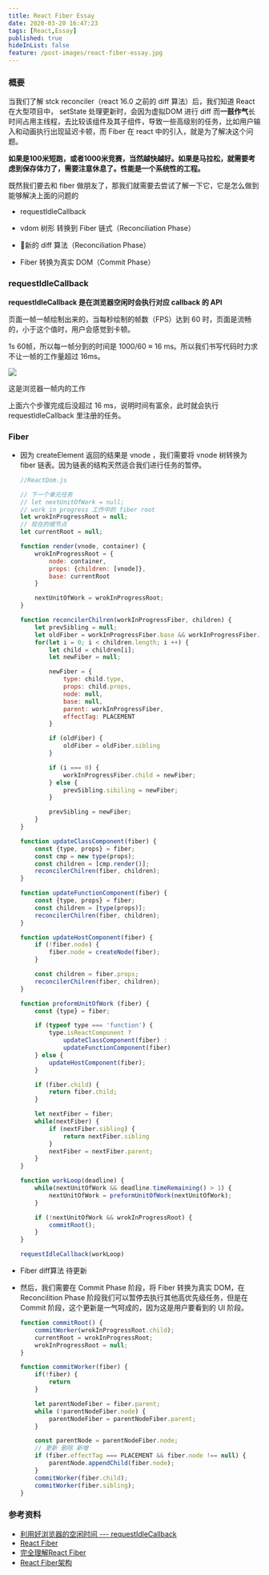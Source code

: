 ```yaml
---
title: React Fiber Essay
date: 2020-03-20 16:47:23
tags: [React,Essay]
published: true
hideInList: false
feature: /post-images/react-fiber-essay.jpg
---
```

### 概要

当我们了解 stck reconciler（react 16.0 之前的 diff 算法）后，我们知道 React 在大型项目中， setState 处理更新时，会因为虚拟DOM 进行 diff 而**一鼓作气**长时间占用主线程，去比较该组件及其子组件，导致一些高级别的任务，比如用户输入和动画执行出现延迟卡顿，而 Fiber 在 react 中的引入，就是为了解决这个问题。

**如果是100米短跑，或者1000米竞赛，当然越快越好。如果是马拉松，就需要考虑到保存体力了，需要注意休息了。性能是一个系统性的工程。**


既然我们要去和 fiber 做朋友了，那我们就需要去尝试了解一下它，它是怎么做到能够解决上面的问题的

* requestIdleCallback

* vdom 树形 转换到 Fiber 链式（Reconciliation Phase）

* 🚢新的 diff 算法（Reconciliation Phase）

* Fiber 转换为真实 DOM（Commit Phase）

### requestIdleCallback

**requestIdleCallback 是在浏览器空闲时会执行对应 callback 的 API**

页面一帧一帧绘制出来的，当每秒绘制的帧数（FPS）达到 60 时，页面是流畅的，小于这个值时，用户会感觉到卡顿。

1s 60帧，所以每一帧分到的时间是 1000/60 ≈ 16 ms。所以我们书写代码时力求不让一帧的工作量超过 16ms。

![](https://sfmonkey.github.io//post-images/1584699602216.jpeg)

这是浏览器一帧内的工作

上面六个步骤完成后没超过 16 ms，说明时间有富余，此时就会执行 requestIdleCallback 里注册的任务。

### Fiber

* 因为 createElement 返回的结果是 vnode ，我们需要将 vnode 树转换为 fiber 链表。因为链表的结构天然适合我们进行任务的暂停。

	```js
	//ReactDom.js

	// 下一个单元任务
	// let nextUnitOfWork = null;
	// work in progress 工作中的 fiber root
	let wrokInProgressRoot = null;
	// 现在的根节点
	let currentRoot = null;

	function render(vnode, container) {
		wrokInProgressRoot = {
			node: container,
			props: {children: [vnode]},
			base: currentRoot
		}

		nextUnitOfWork = wrokInProgressRoot;
	}

	function reconcilerChilren(workInProgressFiber, children) {
		let prevSibling = null;
		let oldFiber = workInProgressFiber.base && workInProgressFiber.base.child;
		for(let i = 0; i < children.length; i ++) {
			let child = children[i];
			let newFiber = null;

			newFiber = {
				type: child.type,
				props: child.props,
				node: null,
				base: null,
				parent: workInProgressFiber,
				effectTag: PLACEMENT
			}

			if (oldFiber) {
				oldFiber = oldFiber.sibling
			}

			if (i === 0) {
				workInProgressFiber.child = newFiber;
			} else {
				prevSibling.sibiling = newFiber;
			}

			prevSibling = newFiber;
		}
	}

	function updateClassComponent(fiber) {
		const {type, props} = fiber;
		const cmp = new type(props);
		const children = [cmp.render()];
		reconcilerChilren(fiber, children);
	}

	function updateFunctionComponent(fiber) {
		const {type, props} = fiber;
		const children = [type(props)];
		reconcilerChilren(fiber, children);
	}

	function updateHostComponent(fiber) {
		if (!fiber.node) {
			fiber.node = createNode(fiber);
		}

		const children = fiber.props;
		reconcilerChilren(fiber, children);
	}

	function preformUnitOfWork (fiber) {
		const {type} = fiber;
	
		if (typeof type === 'function') {
			type.isReactComponent ? 
				updateClassComponent(fiber) : 
				updateFunctionComponent(fiber)
		} else {
			updateHostComponent(fiber);
		}

		if (fiber.child) {
			return fiber.child;
		}

		let nextFiber = fiber;
		while(nextFiber) {
			if (nextFiber.sibling) {
				return nextFiber.sibling
			}
			nextFiber = nextFiber.parent;
		}
	}

	function workLoop(deadline) {
		while(nextUnitOfWork && deadline.timeRemaining() > 1) {
			nextUnitOfWork = preformUnitOfWork(nextUnitOfWork);
		}

		if (!nextUnitOfWork && wrokInProgressRoot) {
			commitRoot();
		}
	}

	requestIdleCallback(workLoop)
	```

* Fiber diff算法
	待更新
	
* 然后，我们需要在 Commit Phase 阶段，将 Fiber 转换为真实 DOM，在 Reconcilition Phase 阶段我们可以暂停去执行其他高优先级任务，但是在 Commit 阶段，这个更新是一气呵成的，因为这是用户要看到的 UI 阶段。

	```js
	function commitRoot() {
		commitWorker(wrokInProgressRoot.child);
		currentRoot = wrokInProgressRoot;
		wrokInProgressRoot = null;
	}

	function commitWorker(fiber) {
		if(!fiber) {
			return
		}

		let parentNodeFiber = fiber.parent;
		while (!parentNodeFiber.node) {
			parentNodeFiber = parentNodeFiber.parent;
		}

		const parentNode = parentNodeFiber.node;
		// 更新 删除 新增
		if (fiber.effectTag === PLACEMENT && fiber.node !== null) {
			parentNode.appendChild(fiber.node);
		}
		commitWorker(fiber.child);
		commitWorker(fiber.sibling);
	}
	```

### 参考资料

* [利用好浏览器的空闲时间 --- requestIdleCallback](https://www.cnblogs.com/Wayou/p/requestIdleCallback.html)
* [React Fiber](https://juejin.im/post/5ab7b3a2f265da2378403e57)
* [完全理解React Fiber](http://www.ayqy.net/blog/dive-into-react-fiber/)
* [React Fiber架构](https://zhuanlan.zhihu.com/p/37095662)





